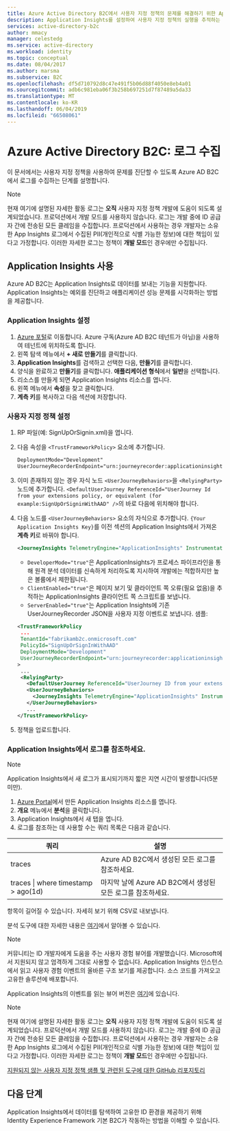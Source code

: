 ```yaml
---
title: Azure Active Directory B2C에서 사용자 지정 정책의 문제를 해결하기 위한 Application Insights | Microsoft Docs
description: Application Insights를 설정하여 사용자 지정 정책의 실행을 추적하는 방법입니다.
services: active-directory-b2c
author: mmacy
manager: celestedg
ms.service: active-directory
ms.workload: identity
ms.topic: conceptual
ms.date: 08/04/2017
ms.author: marsma
ms.subservice: B2C
ms.openlocfilehash: df5d710792d8c47e491f5b06d88f4050e8eb4a01
ms.sourcegitcommit: adb6c981eba06f3b258b697251d7f87489a5da33
ms.translationtype: MT
ms.contentlocale: ko-KR
ms.lasthandoff: 06/04/2019
ms.locfileid: "66508061"
---
```

# <a name="azure-active-directory-b2c-collecting-logs"></a>Azure Active Directory B2C: 로그 수집

이 문서에서는 사용자 지정 정책을 사용하여 문제를 진단할 수 있도록 Azure AD B2C에서 로그를 수집하는 단계를 설명합니다.

>[!NOTE]
>현재 여기에 설명된 자세한 활동 로그는 **오직** 사용자 지정 정책 개발에 도움이 되도록 설계되었습니다. 프로덕션에서 개발 모드를 사용하지 않습니다.  로그는 개발 중에 ID 공급자 간에 전송된 모든 클레임을 수집합니다.  프로덕션에서 사용하는 경우 개발자는 소유한 App Insights 로그에서 수집된 PII(개인적으로 식별 가능한 정보)에 대한 책임이 있다고 가정합니다.  이러한 자세한 로그는 정책이 **개발 모드**인 경우에만 수집됩니다.


## <a name="use-application-insights"></a>Application Insights 사용

Azure AD B2C는 Application Insights로 데이터를 보내는 기능을 지원합니다.  Application Insights는 예외를 진단하고 애플리케이션 성능 문제를 시각화하는 방법을 제공합니다.

### <a name="setup-application-insights"></a>Application Insights 설정

1. [Azure 포털](https://portal.azure.com)로 이동합니다. Azure 구독(Azure AD B2C 테넌트가 아님)을 사용하여 테넌트에 위치하도록 합니다.
1. 왼쪽 탐색 메뉴에서 **+ 새로 만들기**를 클릭합니다.
1. **Application Insights**를 검색하고 선택한 다음, **만들기**를 클릭합니다.
1. 양식을 완료하고 **만들기**를 클릭합니다. **애플리케이션 형식**에서 **일반**을 선택합니다.
1. 리소스를 만들게 되면 Application Insights 리소스를 엽니다.
1. 왼쪽 메뉴에서 **속성**을 찾고 클릭합니다.
1. **계측 키**를 복사하고 다음 섹션에 저장합니다.

### <a name="set-up-the-custom-policy"></a>사용자 지정 정책 설정

1. RP 파일(예: SignUpOrSignin.xml)을 엽니다.
1. 다음 속성을 `<TrustFrameworkPolicy>` 요소에 추가합니다.

   ```XML
   DeploymentMode="Development"
   UserJourneyRecorderEndpoint="urn:journeyrecorder:applicationinsights"
   ```

1. 이미 존재하지 않는 경우 자식 노드 `<UserJourneyBehaviors>`을 `<RelyingParty>` 노드에 추가합니다. `<DefaultUserJourney ReferenceId="UserJourney Id from your extensions policy, or equivalent (for example:SignUpOrSigninWithAAD" />`의 바로 다음에 위치해야 합니다.
2. 다음 노드를 `<UserJourneyBehaviors>` 요소의 자식으로 추가합니다. `{Your Application Insights Key}`를 이전 섹션의 Application Insights에서 가져온 **계측 키**로 바꿔야 합니다.

   ```XML
   <JourneyInsights TelemetryEngine="ApplicationInsights" InstrumentationKey="{Your Application Insights Key}" DeveloperMode="true" ClientEnabled="false" ServerEnabled="true" TelemetryVersion="1.0.0" />
   ```

   * `DeveloperMode="true"`은 ApplicationInsights가 프로세스 파이프라인을 통해 원격 분석 데이터를 신속하게 처리하도록 지시하여 개발에는 적합하지만 높은 볼륨에서 제한됩니다.
   * `ClientEnabled="true"`은 페이지 보기 및 클라이언트 쪽 오류(필요 없음)을 추적하는 ApplicationInsights 클라이언트 쪽 스크립트를 보냅니다.
   * `ServerEnabled="true"`는 Application Insights에 기존 UserJourneyRecorder JSON을 사용자 지정 이벤트로 보냅니다.
   샘플:

   ```XML
   <TrustFrameworkPolicy
    ...
    TenantId="fabrikamb2c.onmicrosoft.com"
    PolicyId="SignUpOrSignInWithAAD"
    DeploymentMode="Development"
    UserJourneyRecorderEndpoint="urn:journeyrecorder:applicationinsights"
   >
    ...
    <RelyingParty>
      <DefaultUserJourney ReferenceId="UserJourney ID from your extensions policy, or equivalent (for example: SignUpOrSigninWithAzureAD)" />
      <UserJourneyBehaviors>
        <JourneyInsights TelemetryEngine="ApplicationInsights" InstrumentationKey="{Your Application Insights Key}" DeveloperMode="true" ClientEnabled="false" ServerEnabled="true" TelemetryVersion="1.0.0" />
      </UserJourneyBehaviors>
      ...
   </TrustFrameworkPolicy>
   ```

3. 정책을 업로드합니다.

### <a name="see-the-logs-in-application-insights"></a>Application Insights에서 로그를 참조하세요.

>[!NOTE]
> Application Insights에서 새 로그가 표시되기까지 짧은 지연 시간이 발생합니다(5분 미만).

1. [Azure Portal](https://portal.azure.com)에서 만든 Application Insights 리소스를 엽니다.
1. **개요** 메뉴에서 **분석**을 클릭합니다.
1. Application Insights에서 새 탭을 엽니다.
1. 로그를 참조하는 데 사용할 수는 쿼리 목록은 다음과 같습니다.

| 쿼리 | 설명 |
|---------------------|--------------------|
traces | Azure AD B2C에서 생성된 모든 로그를 참조하세요. |
traces \| where timestamp > ago(1d) | 마지막 날에 Azure AD B2C에서 생성된 모든 로그를 참조하세요.

항목이 길어질 수 있습니다.  자세히 보기 위해 CSV로 내보냅니다.

분석 도구에 대한 자세한 내용은 [여기](https://docs.microsoft.com/azure/application-insights/app-insights-analytics)에서 알아볼 수 있습니다.

>[!NOTE]
>커뮤니티는 ID 개발자에게 도움을 주는 사용자 경험 뷰어를 개발했습니다.  Microsoft에서 지원되지 않고 엄격하게 그대로 사용할 수 없습니다.  Application Insights 인스턴스에서 읽고 사용자 경험 이벤트의 올바른 구조 보기를 제공합니다.  소스 코드를 가져오고 고유한 솔루션에 배포합니다.

Application Insights의 이벤트를 읽는 뷰어 버전은 [여기](https://github.com/Azure-Samples/active-directory-b2c-advanced-policies/tree/master/wingtipgamesb2c/src/WingTipUserJourneyPlayerWebApplication)에 있습니다.

>[!NOTE]
>현재 여기에 설명된 자세한 활동 로그는 **오직** 사용자 지정 정책 개발에 도움이 되도록 설계되었습니다. 프로덕션에서 개발 모드를 사용하지 않습니다.  로그는 개발 중에 ID 공급자 간에 전송된 모든 클레임을 수집합니다.  프로덕션에서 사용하는 경우 개발자는 소유한 App Insights 로그에서 수집된 PII(개인적으로 식별 가능한 정보)에 대한 책임이 있다고 가정합니다.  이러한 자세한 로그는 정책이 **개발 모드**인 경우에만 수집됩니다.

[지원되지 않는 사용자 지정 정책 샘플 및 관련된 도구에 대한 GitHub 리포지토리](https://github.com/Azure-Samples/active-directory-b2c-advanced-policies)



## <a name="next-steps"></a>다음 단계

Application Insights에서 데이터를 탐색하여 고유한 ID 환경을 제공하기 위해 Identity Experience Framework 기본 B2C가 작동하는 방법을 이해할 수 있습니다.
